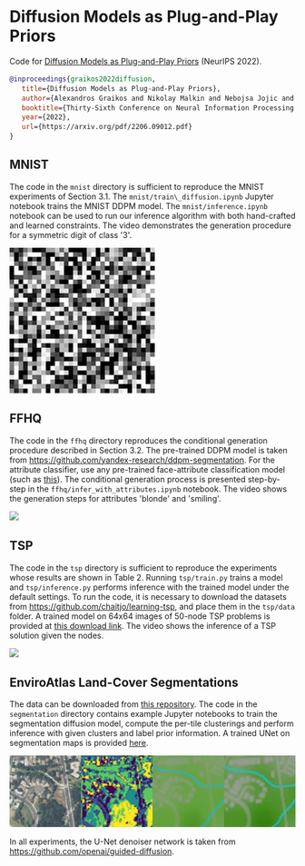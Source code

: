 # Diffusion Models as Plug-and-Play Priors
Code for [Diffusion Models as Plug-and-Play Priors](https://arxiv.org/abs/2206.09012) (NeurIPS 2022).

```bibtex
@inproceedings{graikos2022diffusion,
   title={Diffusion Models as Plug-and-Play Priors},
   author={Alexandros Graikos and Nikolay Malkin and Nebojsa Jojic and Dimitris Samaras},
   booktitle={Thirty-Sixth Conference on Neural Information Processing Systems},
   year={2022},
   url={https://arxiv.org/pdf/2206.09012.pdf}
}
```

## MNIST
The code in the `mnist` directory is sufficient to reproduce the MNIST experiments of Section 3.1. The `mnist/train\_diffusion.ipynb` Jupyter notebook trains the MNIST DDPM model. The `mnist/inference.ipynb` notebook can be used to run our inference algorithm with both hand-crafted and learned constraints. The video demonstrates the generation procedure for a symmetric digit of class '3'.

![](videos/mnist.gif)

## FFHQ
The code in the `ffhq` directory reproduces the conditional generation procedure described in Section 3.2. The pre-trained DDPM model is taken from https://github.com/yandex-research/ddpm-segmentation. For the attribute classifier, use any pre-trained face-attribute classification model (such as [this](https://github.com/Hawaii0821/FaceAttr-Analysis)). The conditional generation process is presented step-by-step in the `ffhq/infer_with_attributes.ipynb` notebook. The video shows the generation steps for attributes 'blonde' and 'smiling'.

![](videos/ffhq.gif)

## TSP 
The code in the `tsp` directory is sufficient to reproduce the experiments whose results are shown in Table 2. Running `tsp/train.py` trains a model and `tsp/inference.py` performs inference with the trained model under the default settings. To run the code, it is necessary to download the datasets from https://github.com/chaitjo/learning-tsp, and place them in the `tsp/data` folder. A trained model on 64x64 images of 50-node TSP problems is provided at [this download link](https://diffusion-priors.s3.amazonaws.com/unet50_64_8.pth). The video shows the inference of a TSP solution given the nodes.

![](videos/tsp.gif)

## EnviroAtlas Land-Cover Segmentations
The data can be downloaded from [this repository](https://zenodo.org/record/6268150#.YhkcxpPMIws). The code in the `segmentation` directory contains example Jupyter notebooks to train the segmentation diffusion model, compute the per-tile clusterings and perform inference with given clusters and label prior information. A trained UNet on segmentation maps is provided [here](https://diffusion-priors.s3.amazonaws.com/unet_100000.pth).

![](videos/seg_example.gif)

In all experiments, the U-Net denoiser network is taken from https://github.com/openai/guided-diffusion.
